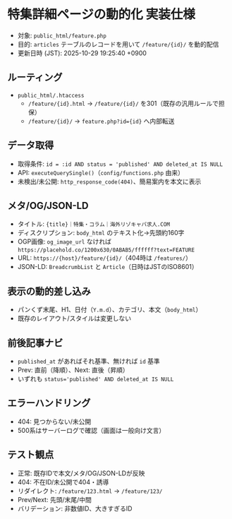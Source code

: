 # 特集詳細ページの動的化 実装仕様

- 対象: `public_html/feature.php`
- 目的: `articles` テーブルのレコードを用いて `/feature/{id}/` を動的配信
- 更新日時 (JST): 2025-10-29 19:25:40 +0900

## ルーティング
- `public_html/.htaccess`
  - `/feature/{id}.html` → `/feature/{id}/` を301（既存の汎用ルールで担保）
  - `/feature/{id}/` → `feature.php?id={id}` へ内部転送

## データ取得
- 取得条件: `id = :id AND status = 'published' AND deleted_at IS NULL`
- API: `executeQuerySingle()`（`config/functions.php` 由来）
- 未検出/未公開: `http_response_code(404)`、簡易案内を本文に表示

## メタ/OG/JSON-LD
- タイトル: `{title}｜特集・コラム｜海外リゾキャバ求人.COM`
- ディスクリプション: `body_html` のテキスト化→先頭約160字
- OGP画像: `og_image_url` なければ `https://placehold.co/1200x630/0ABAB5/ffffff?text=FEATURE`
- URL: `https://{host}/feature/{id}/`（404時は `/features/`）
- JSON-LD: `BreadcrumbList` と `Article`（日時はJSTのISO8601）

## 表示の動的差し込み
- パンくず末尾、H1、日付（`Y.m.d`）、カテゴリ、本文（`body_html`）
- 既存のレイアウト/スタイルは変更しない

## 前後記事ナビ
- `published_at` があればそれ基準、無ければ `id` 基準
- Prev: 直前（降順）、Next: 直後（昇順）
- いずれも `status='published' AND deleted_at IS NULL`

## エラーハンドリング
- 404: 見つからない/未公開
- 500系はサーバーログで確認（画面は一般向け文言）

## テスト観点
- 正常: 既存IDで本文/メタ/OG/JSON-LDが反映
- 404: 不在ID/未公開で404・誘導
- リダイレクト: `/feature/123.html` → `/feature/123/`
- Prev/Next: 先頭/末尾/中間
- バリデーション: 非数値ID、大きすぎるID
